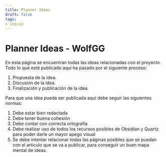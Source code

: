 ```yaml
---
title: Planner Ideas
draft: false
tags:
- inicio
---
```

# Planner Ideas - WolfGG
En esta página se encuentran todas las ideas relacionadas con el proyecto. Todo lo que esté publicado aquí ha pasado por el siguiente proceso:
1. Propuesta de la idea.
2. Discusión de la idea.
3. Finalización y publicación de la idea.

Para que una idea pueda ser publicada aquí debe seguir las siguientes normas:
1. Debe estar bien redactada
2. Debe tener buena cohesión
3. Debe contar con correcta ortografía
4. Debe realizar uso de todos los recursos posibles de Obsidian y Quartz para poder darle un mayor apego visual
5. Se debe intentar relacionar todas las páginas posibles que se puedan con el articulo que se va a publicar, para conseguir un buen mapa mental de ideas.